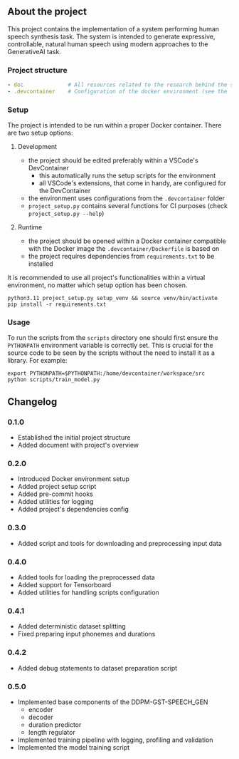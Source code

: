 ## About the project

This project contains the implementation of a system performing human speech synthesis task. The system is intended to generate expressive, controllable, natural human speech using modern approaches to the GenerativeAI task.

### Project structure

```yaml
- doc              # All resources related to the research behind the system
- .devcontainer    # Configuration of the docker environment (see the 'Setup' chapter)
```

### Setup

The project is intended to be run within a proper Docker container. There are two setup options:

1. Development
   - the project should be edited preferably within a VSCode's DevContainer
      - this automatically runs the setup scripts for the environment
      - all VSCode's extensions, that come in handy, are configured for the DevContainer
   - the environment uses configurations from the `.devcontainer` folder
   - `project_setup.py` contains several functions for CI purposes (check `project_setup.py --help`)

2. Runtime
   - the project should be opened within a Docker container compatible with the Docker image the `.devcontainer/Dockerfile` is based on
   - the project requires dependencies from `requirements.txt` to be installed

It is recommended to use all project's functionalities within a virtual environment, no matter which setup option has been chosen.

```
python3.11 project_setup.py setup_venv && source venv/bin/activate
pip install -r requirements.txt
```

### Usage

To run the scripts from the `scripts` directory one should first ensure the `PYTHONPATH` environment variable is correctly set. This is crucial for the source code to be seen by the scripts without the need to install it as a library. For example:

```
export PYTHONPATH=$PYTHONPATH:/home/devcontainer/workspace/src
python scripts/train_model.py
```

## Changelog

### 0.1.0

- Established the initial project structure
- Added document with project's overview

### 0.2.0

- Introduced Docker environment setup
- Added project setup script
- Added pre-commit hooks
- Added utilities for logging
- Added project's dependencies config

### 0.3.0

- Added script and tools for downloading and preprocessing input data

### 0.4.0

- Added tools for loading the preprocessed data
- Added support for Tensorboard
- Added utilities for handling scripts configuration

### 0.4.1

- Added deterministic dataset splitting
- Fixed preparing input phonemes and durations

### 0.4.2

- Added debug statements to dataset preparation script

### 0.5.0

- Implemented base components of the DDPM-GST-SPEECH_GEN
   - encoder
   - decoder
   - duration predictor
   - length regulator
- Implemented training pipeline with logging, profiling and validation
- Implemented the model training script
